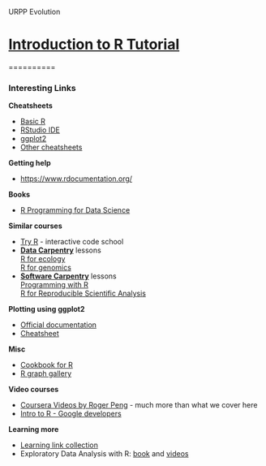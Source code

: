 URPP Evolution
# [Introduction to R Tutorial](http://milchmolch.github.io/R_Tutorial/)
==========




### Interesting Links
   
**Cheatsheets**  
-  [Basic R](https://www.rstudio.com/wp-content/uploads/2016/10/r-cheat-sheet-3.pdf)  
-  [RStudio IDE](https://www.rstudio.com/wp-content/uploads/2016/01/rstudio-IDE-cheatsheet.pdf)  
-  [ggplot2](https://www.rstudio.com/wp-content/uploads/2015/12/ggplot2-cheatsheet-2.0.pdf)  
-  [Other cheatsheets](https://www.rstudio.com/resources/cheatsheets/)  

**Getting help**
- https://www.rdocumentation.org/

**Books**  
- [R Programming for Data Science](https://leanpub.com/rprogramming)

**Similar courses**  
- [Try R](http://tryr.codeschool.com/) - interactive code school
- [**Data Carpentry**](http://www.datacarpentry.org/lessons/) lessons  
    [R for ecology](http://www.datacarpentry.org/R-ecology-lesson/)  
    [R for genomics](http://www.datacarpentry.org/R-genomics/)     
- [**Software Carpentry**](http://software-carpentry.org/lessons/) lessons  
    [Programming with R](http://swcarpentry.github.io/r-novice-inflammation/)  
    [R for Reproducible Scientific Analysis](http://swcarpentry.github.io/r-novice-gapminder/)

**Plotting using ggplot2**  
- [Official documentation](http://ggplot2.org/)  
- [Cheatsheet](https://www.rstudio.com/wp-content/uploads/2015/12/ggplot2-cheatsheet-2.0.pdf)

**Misc**  
- [Cookbook for R](http://www.cookbook-r.com/)
- [R graph gallery](http://www.r-graph-gallery.com/)

**Video courses**  
- [Coursera Videos by Roger Peng](http://blog.revolutionanalytics.com/2012/12/coursera-videos.html) - much more than what we cover here
- [Intro to R - Google developers](https://www.youtube.com/playlist?list=PLOU2XLYxmsIK9qQfztXeybpHvru-TrqAP)

**Learning more**  
- [Learning link collection](https://www.rstudio.com/online-learning/#R)
- Exploratory Data Analysis with R: [book](https://leanpub.com/exdata) and [videos](https://www.youtube.com/watch?v=6lOvA_y7p7w&list=PLjTlxb-wKvXPhZ7tQwlROtFjorSj9tUyZ) 
